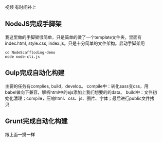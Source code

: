 视频 有时间补上

## NodeJS完成手脚架
#### 
我这里做的手脚架很简单，只是简单的做了一个template文件夹，里面有index.html, style.css, index.js。只是十分简单的文件架构。启动手脚架用
```
cd NodeScaffloding-demo
node node-cli.js
```


## Gulp完成自动化构建
#### 
主要的任务有complies, build，develop。
compile中：转化sass变css，用babel做向下兼容，解析html中的ejs添加上我们想要的的data。
build中：文件初始化清理；compile，压缩html、css、js、图片、字体；最后进行public文件拷贝

## Grunt完成自动化构建
#### 
跟上面一摸一样
